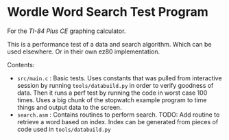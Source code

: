 Wordle Word Search Test Program
===============================

For the *TI-84 Plus CE* graphing calculator.

This is a performance test of a data and search algorithm. Which can be used
elsewhere. Or in their own ez80 implementation.

Contents:

* `src/main.c` : Basic tests. Uses constants that was pulled from interactive
  session by running `tools/databuild.py` in order to verify goodness of data.
  Then it runs a perf test by running the code in worst case 100 times. Uses
  a big chunk of the stopwatch example program to time things and output
  data to the screen.
* `search.asm` : Contains routines to perform search. TODO: Add routine to
  retrieve a word based on index. Index can be generated from pieces of code
  used in `tools/databuild.py`

